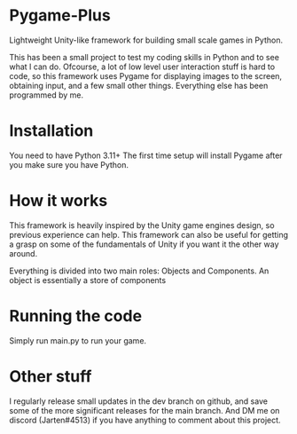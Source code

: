 # Pygame-Plus
Lightweight Unity-like framework for building small scale games in Python.

This has been a small project to test my coding skills in Python and to see what I can do.
Ofcourse, a lot of low level user interaction stuff is hard to code, so this framework uses Pygame for displaying images to the screen, obtaining input, and a few small other things.
Everything else has been programmed by me.

# Installation
You need to have Python 3.11+
The first time setup will install Pygame after you make sure you have Python.

# How it works
This framework is heavily inspired by the Unity game engines design, so previous experience can help.
This framework can also be useful for getting a grasp on some of the fundamentals of Unity if you want
it the other way around.

Everything is divided into two main roles: Objects and Components.
An object is essentially a store of components 

# Running the code
Simply run main.py to run your game.

# Other stuff
I regularly release small updates in the dev branch on github, and save some of the more significant releases for the main branch. And DM me on discord (Jarten#4513) if you have anything to comment about this project.
